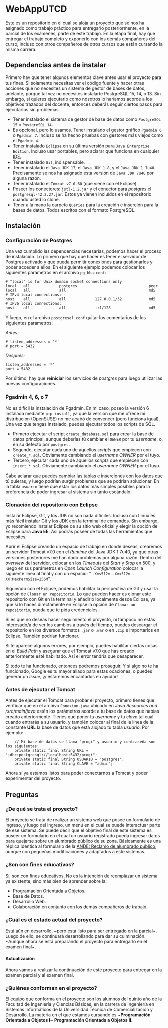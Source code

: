 # WebAppUTCD

Este es un repositorio en el cual se aloja un proyecto que se nos ha asignado como trabajo práctico para entregarlo posteriormente, en la parcial de los exámenes, parte de este trabajo. En la etapa final, hay que entregar el trabajo completo y exponerlo con los demás compañeros del curso, incluso con otros compañeros de otros cursos que están cursando la misma carrera.

## Dependencias antes de instalar

Primero hay que tener algunos elementos clave antes usar el proyecto para tus fines. Si solamente necesitas ver el código fuente y hacer otras acciones que no necesites un sistema de gestor de bases de datos, adelante, porque tal vez no necesites instalarte PostgreSQL 15, 14, o 13. Sin embargo, si quieres ejecutarlo como nosotros lo haríamos acorde a los objetivos trazados del docente, entonces deberás seguir ciertos pasos para ejecutarlos sin problemas.

- Tener instalado el sistema de gestor de base de datos como `PostgreSQL 15` o `PostgreSQL 14`.
- Es opcional, pero lo usamos. Tener instalado el gestor gráfico `Pgadmin 6` o `Pgadmin 7`. Incluso se ha hecho pruebas con gestores más viejos como el `Pgadmin 4`.
- Tener instalado `Eclipse` en su última versión para `Java Enterprise Edition`. Incluso usar portables, pero aclarar que funciona en cualquier IDE.
- Tener instalado `Git`, indispensable.
- Tener instalado el `Java JDK 17`, el `Java JDK 1.8`, y el `Java JDK 1.7u40`. Precisamente se nos ha asignado esta versión de `Java JDK 7u40` por alguna razón.
- Tener instalado el `Tomcat v7.0-60` (que viene con el Eclipse).
- Poseer los conectores: `jstl-1.2.jar` y el conector para *postgres* el `postgresql-42.2.27.jar`. Estos ya vienen incluídos en el repositorio cuando usted lo clone.
- Tener a la mano la carpeta `Queries` para la creación e inserción para la bases de datos. Todos escritos con el formato PostgreSQL.

## Instalación

### Configuración de Postgres

Una vez cumplido las dependencias necesarias, podemos hacer el proceso de instalación. Lo primero que hay que hacer es tener el servidor de Postgres activado y que pueda permitir conexiones para gestionarlos y poder acceder a ellos. En el siguiente ejemplo podemos colocar los siguientes parámetros en el archivo `pg_hba.conf`:

```
# "local" is for Unix domain socket connections only
local   all             postgres                                peer
local   all             all                                     md5
# IPv4 local connections:
host    all             all             127.0.0.1/32            md5
# IPv6 local connections:
host    all             all             ::1/128                 md5
```

Y luego, en el archivo `postgresql.conf` quitar los comentarios de los siguientes parámetros:

*Antes:* 

```
# listen_addresses = '*'
# port = 5432
```

*Después:* 

```
listen_addresses = '*'
port = 5432
```

Por último, hay que **reiniciar** los servicios de *postgres* para luego utilizar las nuevas configuraciones.

### Pgadmin 4, 6, o 7

No es difícil la instalación de Pgadmin. En mi caso, poseo la versión 6 instalada mediante `pip install`, ya que la versión que me ofrece mi distribución (OpenSUSE) no me acabó de convencer (pero funciona igual). Una vez que tengas instalado, puedes ejecutar todos los scripts de SQL.

- Primero ejecutar el script `create_database.sql` para crear la base de datos principal, aunque deberías tú cambiar el `OWNER` por tu *username*, o, en su defecto por `postgres`.
- Segundo, ejecutar cada uno de aquellos *scripts* que empiecen con `create_*.sql`. Obviamente cambiando el *username OWNER* por el tuyo.
- Tercero, ejecutar cada uno de aquellos *scripts* que empiecen con `insert_*.sql`. Obviamente cambiando el *username OWNER* por el tuyo.

Cabe aclarar que puedes cambiar las tablas e inserciones con los datos que tú quieras, y luego podrían surgir problemas que se podrían solucionar.
En la tabla `usuario` tiene que estar los datos más simples posibles para la preferencia de poder ingresar al sistema sin tanto escándalo.


### Clonación del repositorio con Eclipse

Instalar Eclipse, Git, y los JDK no son nada difíciles. Incluso con Linux es más fácil instalar Git y los JDK con la terminal de comandos. Sin embargo, yo recomiendo instalar Eclipse de su sitio web oficial y elegir la opción de Eclipse para **Java EE**. Así podrás poseer de todas las herramientas que necesites.

Abrir el Eclipse creando un espacio de trabajo en donde deseas, crearemos un servidor Tomcat v7.0 con el *Runtime* del Java JDK 1.7u40, ya que otras versiones posteriores me han dado problemas por alguna razón. Dentro del *overview* del servidor, colocar en los *Timeouts* del *Start* y *Stop* en 500, y luego en sus parámetros en *Open Launch Configuration* colocar la siguiente línea al final y con un espacio: " `-Xms512m -Xmx512m -XX:MaxPermSize=256M`".

Siguiendo con el Eclipse, podemos habilitar la perspectiva de Git y usar la opción de `Clonar un repositorio`. Lo que pueden hacer es clonar este repositorio con Git en la terminal y añadirlo localmente desde Eclipse, ya que si lo haces directamente en Eclipse la opción de `Clonar un repositorio`, pueda que te pida credenciales.

Si es que no deseas hacer seguimiento el proyecto, ni tampoco no estás interesado/a de ver los cambios a través del tiempo, puedes descargar el repositorio en los diversos formatos `.jar` o `.war` o en `.zip` e importarlos en Eclipse. También podrían funcionar.

Si te aparece algunos errores, por ejemplo, puedes habilitar ciertas cosas en el *Build Path* y asegurar que el Tomcat v7.0 que has creado anteriormente esté habilitado. Así el error tendría que desaparecer.

Si todo te ha funcionado, entonces podremos proseguir. Y si algo no te ha funcionado, Google es tu mayor aliado para estas ocaciones, o puedes generar un *Issue*, ¡y estaremos encantados en ayudar!

### Antes de ejecutar el Tomcat

Antes de ejecutar el Tomcat para probar el proyecto, primero tienes que verificar que en el archivo `Conexion.java` ubicado en *Java Resources and /src/main/java* estén los parámetros acorde a tu base de datos que habías creado anteriormente. Tienes que poner tu *username* y tu *clave* tal cual cuando entrarás a su usuario, y también colocar al final de la línea de la constante **URL** la base de datos que está alojado tu tabla *usuario*. Por ejemplo:

```
	// Mi base de datos se llama "progi" y usuario y contraseña son los siguientes:
	private static final String URL = "jdbc:postgresql://localhost:5432/progi";
	private static final String USUARIO = "postgres";
	private static final String CLAVE = "admin";
```

Ahora sí ya estamos listos para poder conectarnos a Tomcat y poder experimentar del proyecto.

## Preguntas

### ¿De qué se trata el proyecto?

El proyecto se trata de realizar un sistema web que posee un formulario de ingreso, y luego del ingreso, un menú en el cual se puede interactuar parte de ese sistema. Se puede decir que el objetivo final de este sistema es poseer un formulario en el cual un usuario registrado pueda ingresar datos para quejarse sobre un alumbrado público de su zona. Básicamente es una réplica idéntica al formulario de la [ANDE: Reclamo de alumbrado público](https://www.ande.gov.py/servicios/), aunque con pequeñas modificaciones y adaptados a este sistemas.

### ¿Son con fines educativos?

Sí, son con fines educativos. No es la intención de reemplazar un sistema ya existente, sino más bien de aprender sobre la:
- Programación Orientada a Objetos.
- Base de Datos.
- Desarrollo Web.
- Colaboración en conjunto con los demás compañeros de trabajo.

### ¿Cuál es el estado actual del proyecto?

Está aún en desarrollo, ~pero está listo para ser entregado en la parcial~. Luego de ello, se continuará desarrollando para dar su culminación. ~Aunque ahora se está preparando el proyecto para entregarlo en el examen final~.

#### Actualización

Ahora vamos a realizar la continuación de este proyecto para entregar en la examen parcial y al examen final.

### ¿Quiénes conforman en el proyecto?

El equipo que conforma en el proyecto son los alumnos del quinto año de la Facultad de Ingeniería y Ciencias Básicas, en la carrera de Ingeniería en Sistemas Informáticos de la Universidad Técnica de Comercialización y Desarrollo. La materia en el que estamos cursando es ~**Programación Orientada a Objetos I**~ **Programación Orientada a Objetos II**.